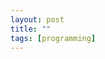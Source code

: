 ```yaml
---
layout: post
title: ""
tags: [programming]
---
```


<script async src="https://telegram.org/js/telegram-widget.js?22" data-telegram-post="hashimov0/44" data-width="100%" data-userpic="true"></script>

<script async src="https://telegram.org/js/telegram-widget.js?22" data-telegram-discussion="hashimov0/44" data-comments-limit="50"></script>
